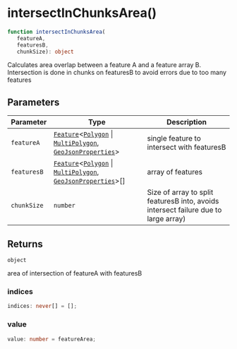 # intersectInChunksArea()

```ts
function intersectInChunksArea(
   featureA, 
   featuresB, 
   chunkSize): object
```

Calculates area overlap between a feature A and a feature array B.
Intersection is done in chunks on featuresB to avoid errors due to too many features

## Parameters

| Parameter | Type | Description |
| ------ | ------ | ------ |
| `featureA` | [`Feature`](../interfaces/Feature.md)\<[`Polygon`](../interfaces/Polygon.md) \| [`MultiPolygon`](../interfaces/MultiPolygon.md), [`GeoJsonProperties`](../type-aliases/GeoJsonProperties.md)\> | single feature to intersect with featuresB |
| `featuresB` | [`Feature`](../interfaces/Feature.md)\<[`Polygon`](../interfaces/Polygon.md) \| [`MultiPolygon`](../interfaces/MultiPolygon.md), [`GeoJsonProperties`](../type-aliases/GeoJsonProperties.md)\>[] | array of features |
| `chunkSize` | `number` | Size of array to split featuresB into, avoids intersect failure due to large array) |

## Returns

`object`

area of intersection of featureA with featuresB

### indices

```ts
indices: never[] = [];
```

### value

```ts
value: number = featureArea;
```

